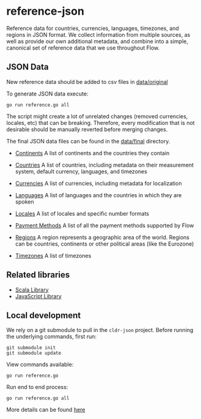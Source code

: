 # reference-json

Reference data for countries, currencies, languages, timezones, and
regions in JSON format. We collect information from multiple sources,
as well as provide our own additional metadata, and combine into a
simple, canonical set of reference data that we use throughout Flow.

## JSON Data

New reference data should be added to csv files in [data/original](https://github.com/flowcommerce/json-reference/tree/main/data/original)

To generate JSON data execute:

   `go run reference.go all`

The script might create a lot of unrelated changes (removed currencies, locales, etc) that can be breaking.
Therefore, every modification that is not desirable should be manually reverted before merging changes.

The final JSON data files can be found in the
[data/final](https://github.com/flowcommerce/json-reference/tree/main/data/final)
directory.

  - [Continents](https://github.com/flowcommerce/json-reference/blob/main/data/final/continents.json)
    A list of continents and the countries they contain

  - [Countries](https://github.com/flowcommerce/json-reference/blob/main/data/final/countries.json)
    A list of countries, including metadata on their measurement
    system, default currency, languages, and timezones

  - [Currencies](https://github.com/flowcommerce/json-reference/blob/main/data/final/currencies.json)
    A list of currencies, including metadata for localization

  - [Languages](https://github.com/flowcommerce/json-reference/blob/main/data/final/languages.json)
    A list of languages and the countries in which they are spoken

  - [Locales](https://github.com/flowcommerce/json-reference/blob/main/data/final/locales.json)
    A list of locales and specific number formats

  - [Payment Methods](https://github.com/flowcommerce/json-reference/blob/main/data/final/payment-methods.json)
    A list of all the payment methods supported by Flow

  - [Regions](https://github.com/flowcommerce/json-reference/blob/main/data/final/regions.json)
    A region represents a geographic area of the world. Regions can be countries, continents or other political areas (like the Eurozone)

  - [Timezones](https://github.com/flowcommerce/json-reference/blob/main/data/final/timezones.json)
    A list of timezones

## Related libraries

  - [Scala Library](https://github.com/flowcommerce/lib-reference-scala)
  - [JavaScript Library](https://github.com/flowcommerce/lib-reference-javascript)


## Local development

We rely on a git submodule to pull in the `cldr-json` project. Before
running the underlying commands, first run:


```
git submodule init
git submodule update
```

View commands available:

  `go run reference.go`

Run end to end process:

  `go run reference.go all`

More details can be found [here](https://www.notion.so/flow/References-bd8b9b8f5c434d21aa0bf1c0b98e6d66)
